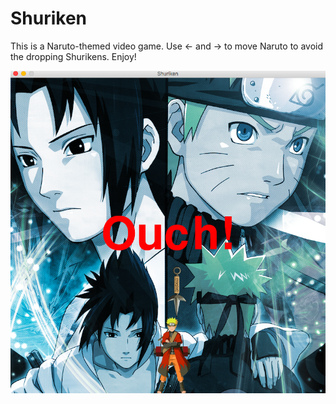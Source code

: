 # Shuriken

This is a Naruto-themed video game.
Use <- and -> to move Naruto to avoid the dropping Shurikens. 
Enjoy! 

![Alt text](ScreenShot.png?raw=true "ScreenShot")
